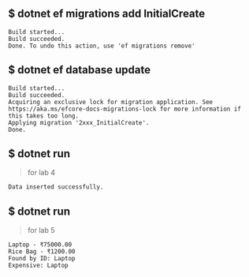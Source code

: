 ## $ dotnet ef migrations add InitialCreate
```
Build started...
Build succeeded.
Done. To undo this action, use 'ef migrations remove'
```

## $ dotnet ef database update             
```
Build started...
Build succeeded.
Acquiring an exclusive lock for migration application. See https://aka.ms/efcore-docs-migrations-lock for more information if this takes too long.
Applying migration '2xxx_InitialCreate'.
Done.
```

## $ dotnet run 
> for lab 4
```
Data inserted successfully.
```

## $ dotnet run
> for lab 5
```
Laptop - ₹75000.00
Rice Bag - ₹1200.00
Found by ID: Laptop
Expensive: Laptop
```